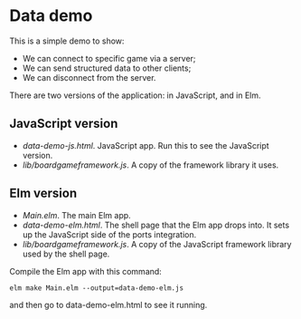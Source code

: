 # Data demo

This is a simple demo to show:
* We can connect to specific game via a server;
* We can send structured data to other clients;
* We can disconnect from the server.

There are two versions of the application: in JavaScript, and in Elm.

## JavaScript version

* *data-demo-js.html*. JavaScript app. Run this to see the JavaScript version.
* *lib/boardgameframework.js*. A copy of the framework library it uses.

## Elm version

* *Main.elm*. The main Elm app.
* *data-demo-elm.html*. The shell page that the Elm app drops
  into. It sets up the JavaScript side of the ports integration.
* *lib/boardgameframework.js*. A copy of the JavaScript framework library
  used by the shell page.

Compile the Elm app with this command:

```
elm make Main.elm --output=data-demo-elm.js
```

and then go to data-demo-elm.html to see it running.
